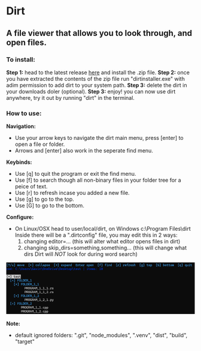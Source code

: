 # Dirt
## A file viewer that allows you to look through, and open files.

### To install:
  **Step 1:** head to the latest release [here](https://github.com/Bractothorpes/dirt/releases/tag/v0.1.0) and install the .zip file.
  **Step 2:** once you have extracted the contents of the zip file run "dirtinstaller.exe" with adim permission to add dirt to your system path.
  **Step 3:** delete the dirt in your downloads doler (optional).
  **Step 3:** enjoy! you can now use dirt anywhere, try it out by running "dirt" in the terminal.

### How to use:
**Navigation:**
  - Use your arrow keys to navigate the dirt main menu, press [enter] to open a file or folder.
  - Arrows and [enter] also work in the seperate find menu.

**Keybinds:**
  - Use [q] to quit the program or exit the find menu.
  - Use [f] to search though all non-binary files in your folder tree for a peice of text.
  - Use [r] to refresh incase you added a new file.
  - Use [g] to go to the top.
  - Use [G] to go to the bottom.

**Configure:**
  - On Linux/OSX head to user/local/dirt, on Windows c:\Program Files\dirt
    Inside there will be a ".dirtconfig" file, you may edit this in 2 ways:
      1. changing editor=... (this will alter what editor opens files in dirt)
      2. changing skip_dirs=something,something... (this will change what dirs Dirt will *NOT* look for during word search)
   

![Dirt](assets/dirt_example.png)


      
**Note:**
  - default ignored folders: ".git", "node_modules", ".venv", "dist", "build", "target"
      
